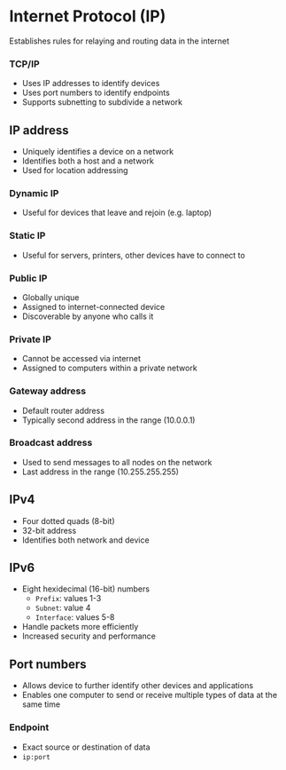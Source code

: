 # Internet Protocol (IP)
Establishes rules for relaying and routing data in the internet
### TCP/IP
* Uses IP addresses to identify devices
* Uses port numbers to identify endpoints
* Supports subnetting to subdivide a network
## IP address
* Uniquely identifies a device on a network
* Identifies both a host and a network
* Used for location addressing
### Dynamic IP
* Useful for devices that leave and rejoin (e.g. laptop)
### Static IP
* Useful for servers, printers, other devices have to connect to
### Public IP
* Globally unique
* Assigned to internet-connected device
* Discoverable by anyone who calls it
### Private IP
* Cannot be accessed via internet
* Assigned to computers within a private network
### Gateway address
* Default router address
* Typically second address in the range (10.0.0.1)
### Broadcast address
* Used to send messages to all nodes on the network
* Last address in the range (10.255.255.255)

## IPv4
* Four dotted quads (8-bit)
* 32-bit address
* Identifies both network and device
## IPv6
* Eight hexidecimal (16-bit) numbers
    * `Prefix`: values 1-3
    * `Subnet`: value 4
    * `Interface`: values 5-8
* Handle packets more efficiently
* Increased security and performance
## Port numbers
* Allows device to further identify other devices and applications
* Enables one computer to send or receive multiple types of data at the same time
### Endpoint
* Exact source or destination of data
* `ip:port`
